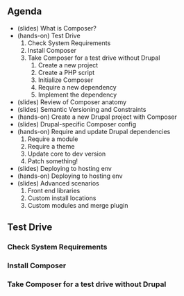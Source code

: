 ## Agenda

- (slides) What is Composer?
- (hands-on) Test Drive
    1. Check System Requirements
    1. Install Composer
    1. Take Composer for a test drive without Drupal
        1. Create a new project
        1. Create a PHP script
        1. Initialize Composer
        1. Require a new dependency
        1. Implement the dependency
- (slides) Review of Composer anatomy
- (slides) Semantic Versioning and Constraints
- (hands-on) Create a new Drupal project with Composer
- (slides) Drupal-specific Composer config
- (hands-on) Require and update Drupal dependencies
    1. Require a module
    1. Require a theme
    1. Update core to dev version
    1. Patch something!
- (slides) Deploying to hosting env
- (hands-on) Deploying to hosting env
- (slides) Advanced scenarios
    1. Front end libraries
    1. Custom install locations
    1. Custom modules and merge plugin
  
## Test Drive

### Check System Requirements

### Install Composer

### Take Composer for a test drive without Drupal

